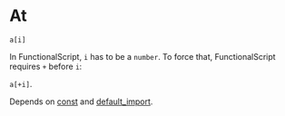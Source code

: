 # At

`a[i]`

In FunctionalScript, `i` has to be a `number`. To force that, FunctionalScript requires `+` before `i`:

`a[+i]`.

Depends on [const](./212-const.md) and [default_import](./213-default-import.md).

